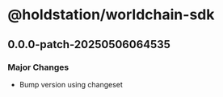 # @holdstation/worldchain-sdk

## 0.0.0-patch-20250506064535

### Major Changes

- Bump version using changeset
